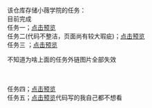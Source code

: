 该仓库存储小薇学院的任务：<br/>
目前完成<br/>
任务一；<a href="http://htmlpreview.github.io/?https://github.com/He11aWor1d/xiaowei_mission1/blob/master/page.html">点击预览</a><br/>
任务二(代码不整洁，页面尚有较大瑕疵)；<a href="http://htmlpreview.github.com/?https://github.com/He11aWor1d/xiaowei_mission/blob/master/mission_2.html">点击预览</a> <br/>
任务三 ；<a href="http://htmlpreview.github.com/?https://github.com/He11aWor1d/xiaowei_mission/blob/master/mission_3.html">点击预览</a><br/>
<p>不知道为啥上面的任务外链图片全部失效</p><br><br/>
任务四；<a href="http://htmlpreview.github.com/?https://github.com/He11aWor1d/xiaowei_mission/blob/master/mission_4.html">点击预览</a><br/>
任务五；<a href="http://htmlpreview.github.com/?https://github.com/He11aWor1d/xiaowei_mission/blob/master/mission_5.html">点击预览</a>代码写的我自己都不想看
